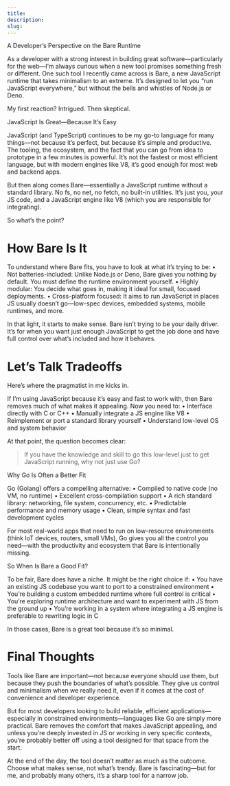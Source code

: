 ```yaml
---
title: 
description:
slug: 
---
```


A Developer’s Perspective on the Bare Runtime

As a developer with a strong interest in building great software—particularly for the web—I’m always curious when a new tool promises something fresh or different. One such tool I recently came across is Bare, a new JavaScript runtime that takes minimalism to an extreme. It’s designed to let you “run JavaScript everywhere,” but without the bells and whistles of Node.js or Deno.

My first reaction? Intrigued. Then skeptical.

JavaScript Is Great—Because It’s Easy

JavaScript (and TypeScript) continues to be my go-to language for many things—not because it’s perfect, but because it’s simple and productive. The tooling, the ecosystem, and the fact that you can go from idea to prototype in a few minutes is powerful. It’s not the fastest or most efficient language, but with modern engines like V8, it’s good enough for most web and backend apps.

But then along comes Bare—essentially a JavaScript runtime without a standard library. No fs, no net, no fetch, no built-in utilities. It’s just you, your JS code, and a JavaScript engine like V8 (which you are responsible for integrating).

So what’s the point?

# How Bare Is It

To understand where Bare fits, you have to look at what it’s trying to be:
	•	Not batteries-included: Unlike Node.js or Deno, Bare gives you nothing by default. You must define the runtime environment yourself.
	•	Highly modular: You decide what goes in, making it ideal for small, focused deployments.
	•	Cross-platform focused: It aims to run JavaScript in places JS usually doesn’t go—low-spec devices, embedded systems, mobile runtimes, and more.

In that light, it starts to make sense. Bare isn’t trying to be your daily driver. It’s for when you want just enough JavaScript to get the job done and have full control over what’s included and how it behaves.

# Let’s Talk Tradeoffs

Here’s where the pragmatist in me kicks in.

If I’m using JavaScript because it’s easy and fast to work with, then Bare removes much of what makes it appealing. Now you need to:
	•	Interface directly with C or C++
	•	Manually integrate a JS engine like V8
	•	Reimplement or port a standard library yourself
	•	Understand low-level OS and system behavior

At that point, the question becomes clear:

> If you have the knowledge and skill to go this low-level just to get JavaScript running, why not just use Go?

Why Go Is Often a Better Fit

Go (Golang) offers a compelling alternative:
	•	Compiled to native code (no VM, no runtime)
	•	Excellent cross-compilation support
	•	A rich standard library: networking, file system, concurrency, etc.
	•	Predictable performance and memory usage
	•	Clean, simple syntax and fast development cycles

For most real-world apps that need to run on low-resource environments (think IoT devices, routers, small VMs), Go gives you all the control you need—with the productivity and ecosystem that Bare is intentionally missing.

So When Is Bare a Good Fit?

To be fair, Bare does have a niche. It might be the right choice if:
	•	You have an existing JS codebase you want to port to a constrained environment
	•	You’re building a custom embedded runtime where full control is critical
	•	You’re exploring runtime architecture and want to experiment with JS from the ground up
	•	You’re working in a system where integrating a JS engine is preferable to rewriting logic in C

In those cases, Bare is a great tool because it’s so minimal.

# Final Thoughts

Tools like Bare are important—not because everyone should use them, but because they push the boundaries of what’s possible. They give us control and minimalism when we really need it, even if it comes at the cost of convenience and developer experience.

But for most developers looking to build reliable, efficient applications—especially in constrained environments—languages like Go are simply more practical. Bare removes the comfort that makes JavaScript appealing, and unless you’re deeply invested in JS or working in very specific contexts, you’re probably better off using a tool designed for that space from the start.

At the end of the day, the tool doesn’t matter as much as the outcome. Choose what makes sense, not what’s trendy. Bare is fascinating—but for me, and probably many others, it’s a sharp tool for a narrow job.